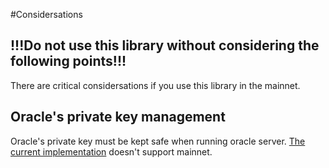 #Considersations


## !!!Do not use this library without considering the following points!!!

There are critical considersations if you use this library in the mainnet.

## Oracle's private key management
Oracle's private key must be kept safe when running oracle server. [The current implementation](./internal/oracle/oracle.go) doesn't support mainnet.